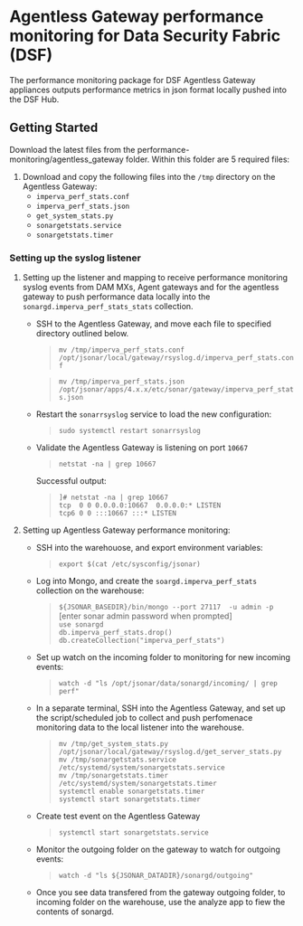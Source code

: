 # Agentless Gateway performance monitoring for Data Security Fabric (DSF)

The performance monitoring package for DSF Agentless Gateway appliances outputs performance metrics in json format locally pushed into the DSF Hub.

## Getting Started

Download the latest files from the performance-monitoring/agentless_gateway folder.  Within this folder are 5 required files:

1. Download and copy the following files into the `/tmp` directory on the Agentless Gateway:  
    - `imperva_perf_stats.conf`
    - `imperva_perf_stats.json`
    - `get_system_stats.py`
    - `sonargetstats.service`
    - `sonargetstats.timer`
    
### Setting up the syslog listener ###
1. Setting up the listener and mapping to receive performance monitoring syslog events from DAM MXs, Agent gateways and for the agentless gateway to push performance data locally into the `sonargd.imperva_perf_stats_stats` collection.
    - SSH to the Agentless Gateway, and move each file to specified directory outlined below.  
      >`mv /tmp/imperva_perf_stats.conf /opt/jsonar/local/gateway/rsyslog.d/imperva_perf_stats.conf`  

      >`mv /tmp/imperva_perf_stats.json /opt/jsonar/apps/4.x.x/etc/sonar/gateway/imperva_perf_stats.json`  
    - Restart the `sonarrsyslog` service to load the new configuration:  
      >`sudo systemctl restart sonarrsyslog`

    - Validate the Agentless Gateway is listening on port `10667`
      >`netstat -na | grep 10667`  
      
      Successful output:  
      >`]# netstat -na | grep 10667`  
      `tcp  0 0 0.0.0.0:10667  0.0.0.0:* LISTEN`  
      `tcp6 0 0 :::10667 :::* LISTEN`  

1. Setting up Agentless Gateway performance monitoring:
    - SSH into the warehouose, and export environment variables:
        >`export $(cat /etc/sysconfig/jsonar)`
    - Log into Mongo, and create the `soargd.imperva_perf_stats` collection on the warehouse:
        >`${JSONAR_BASEDIR}/bin/mongo --port 27117  -u admin -p`  
        [enter sonar admin password when prompted]  
        >`use sonargd`  
        >`db.imperva_perf_stats.drop()`  
        >`db.createCollection("imperva_perf_stats")`      
    - Set up watch on the incoming folder to monitoring for new incoming events:   
        >`watch -d "ls /opt/jsonar/data/sonargd/incoming/ | grep perf"`
    
    - In a separate terminal, SSH into the Agentless Gateway, and set up the script/scheduled job to collect and push perfomenace monitoring data to the local listener into the warehouse.
        >`mv /tmp/get_system_stats.py /opt/jsonar/local/gateway/rsyslog.d/get_server_stats.py`  
        >`mv /tmp/sonargetstats.service /etc/systemd/system/sonargetstats.service`  
        >`mv /tmp/sonargetstats.timer /etc/systemd/system/sonargetstats.timer`  
        >`systemctl enable sonargetstats.timer`  
        >`systemctl start sonargetstats.timer`  
    - Create test event on the Agentless Gateway
        >`systemctl start sonargetstats.service`  
    - Monitor the outgoing folder on the gateway to watch for outgoing events:
        >`watch -d "ls ${JSONAR_DATADIR}/sonargd/outgoing"`

    - Once you see data transfered from the gateway outgoing folder, to incoming folder on the warehouse, use the analyze app to fiew the contents of sonargd.